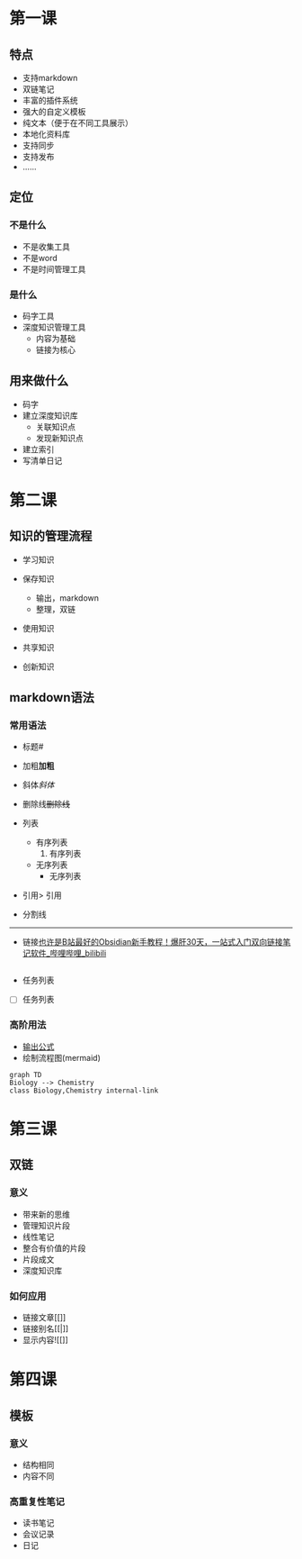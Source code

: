 # 第一课

## 特点

- 支持markdown
- 双链笔记
- 丰富的插件系统
- 强大的自定义模板
- 纯文本（便于在不同工具展示）
- 本地化资料库
- 支持同步
- 支持发布
- ......

## 定位

### 不是什么

- 不是收集工具
- 不是word
- 不是时间管理工具

### 是什么

- 码字工具
- 深度知识管理工具
	- 内容为基础
	- 链接为核心

## 用来做什么

- 码字
- 建立深度知识库
	- 关联知识点
	- 发现新知识点
- 建立索引
- 写清单日记

# 第二课

## 知识的管理流程

- 学习知识
- 保存知识

	- 输出，markdown
	- 整理，双链
	
- 使用知识
- 共享知识
- 创新知识

## markdown语法

### 常用语法

- 标题#
- 加粗**加粗**
- 斜体*斜体*
- 删除线~~删除线~~
- 列表

	- 有序列表
		1. 有序列表
	- 无序列表
		- 无序列表
	
- 引用> 引用
- 分割线
---

- 链接[也许是B站最好的Obsidian新手教程！爆肝30天，一站式入门双向链接笔记软件_哔哩哔哩_bilibili](https://www.bilibili.com/video/BV18a411r7mt/?spm_id_from=333.337.search-card.all.click&vd_source=8333825fa7abe6ed50c46c87d613ac03)
```c
```
- 任务列表
- [ ] 任务列表

### 高阶用法

- [输出公式](https://www.zybuluo.com/codeep/note/163962)
- 绘制流程图(mermaid)
```mermaid
graph TD 
Biology --> Chemistry
class Biology,Chemistry internal-link
```
# 第三课

## 双链
### 意义
- 带来新的思维
- 管理知识片段
- 线性笔记
- 整合有价值的片段
- 片段成文
- 深度知识库
### 如何应用
- 链接文章[[]]
- 链接别名[[|]]
- 显示内容![[]]
# 第四课
## 模板
### 意义
- 结构相同
- 内容不同
### 高重复性笔记
- 读书笔记
- 会议记录
- 日记















